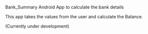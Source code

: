 Bank_Summary
Android App to calculate the bank details

This app takes the values from the user and calculate the Balance.

(Currently under development)
